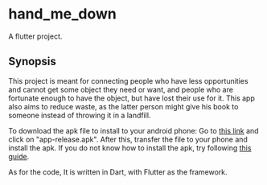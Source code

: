 # hand_me_down

A flutter project.

## Synopsis
This project is meant for connecting people who have less opportunities and cannot get some object they need or want, and people who are fortunate enough to have the object, but have lost their use for it. This app also aims to reduce waste, as the latter person might give his book to someone instead of throwing it in a landfill. 

To download the apk file to install to your android phone:
Go to [this link](https://github.com/systemctl603/hand_me_down/releases/tag/v1.0.0) and click on "app-release.apk".
After this, transfer the file to your phone and install the apk.
If you do not know how to install the apk, try following [this guide](https://www.lifewire.com/apk-file-4152929).

As for the code, It is written in Dart, with Flutter as the framework.
